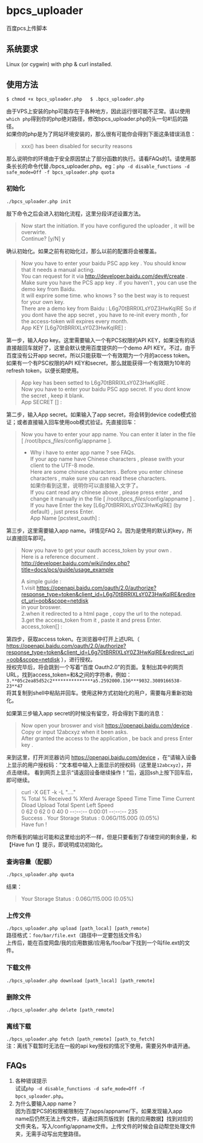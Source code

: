 bpcs_uploader
=============

百度pcs上传脚本

## 系统要求

Linux (or cygwin) with php & curl installed.

## 使用方法

`$ chmod +x bpcs_uploader.php  
 $ .bpcs_uploader.php`  

由于VPS上安装的php可能存在于各种地方，因此运行很可能不正常。请以使用`which php`得到你的php绝对路径，修改bpcs_uploader.php的头一句#!后的路径。  
如果你的php是为了网站环境安装的，那么很有可能你会得到下面这条错误消息：  

> xxx() has been disabled for security reasons  

那么说明你的环境由于安全原因禁止了部分函数的执行。请看FAQs的1。请使用那条长长的命令代替./bpcs_uploader.php。eg：`php -d disable_functions -d safe_mode=Off -f bpcs_uploader.php quota`  

### 初始化
`./bpcs_uploader.php init`  

敲下命令之后会进入初始化流程，这里分段详述设置方法。

> Now start the initiation. If you have configured the uploader , it will be overwirte.   
> Continue? [y/N] y

确认初始化。如果之前有初始化过，那么以前的配置将会被覆盖。 
 
> Now you have to enter your baidu PSC app key . You should know that it needs a manual acting.  
> You can request for it via http://developer.baidu.com/dev#/create .  
> Make sure you have the PCS app key . if you haven\'t , you can use the demo key from Baidu.  
> It will exprire some time. who knows ? so the best way is to request for your own key.  
> There are a demo key from Baidu : L6g70tBRRIXLsY0Z3HwKqlRE
> So if you dont have the app secret , you have to re-init every month , for the access-token will expires every month.  
> App KEY [L6g70tBRRIXLsY0Z3HwKqlRE] :  

第一步，输入App key。这里需要输入一个有PCS权限的API KEY，如果没有的话直接敲回车就好了，这里会默认使用百度提供的一个demo API KEY。不过，由于百度没有公开app secret，所以只能获取一个有效期为一个月的access token。如果有一个有PSC权限的API KEY和secret，那么就能获得一个有效期为10年的refresh token，以便长期使用。

> App key has been setted to L6g70tBRRIXLsY0Z3HwKqlRE .  
> Now you have to enter your baidu PSC app secret. If you dont know the secret , keep it blank.  
> App SECRET [] :  

第二步，输入App secret。如果输入了app secret，将会转到device code模式验证；或者直接输入回车使用oob模式验证。先直接回车：

> Now you have to enter your app name. You can enter it later in the file [ /root/_bpcs_files_/config/appname ].  
> * Why i have to enter app name ? see FAQs.  
> If your app name have Chinese characters , please swith your client to the UTF-8 mode.  
> Here are some chinese characters . Before you enter chinese characters , make sure you can read these characters.  
> 如果你看到这里，说明你可以直接输入文字了。  
> If you cant read any chinese above , please press enter , and change it manually in the file [ /root/_bpcs_files_/config/appname ] .  
> If you have Enter the key [L6g70tBRRIXLsY0Z3HwKqlRE] (by default) , just press Enter.  
> App Name [pcstest_oauth] :   

第三步，这里需要输入app name。详情见FAQ 2。因为是使用的默认的key，所以直接回车即可。

> Now you have to get your oauth access_token by your own .  
> Here is a reference document .  
> http://developer.baidu.com/wiki/index.php?title=docs/pcs/guide/usage_example  
>   
> A simple guide :   
> 1.visit https://openapi.baidu.com/oauth/2.0/authorize?response_type=token&client_id=L6g70tBRRIXLsY0Z3HwKqlRE&redirect_uri=oob&scope=netdisk  
> in your broswer.  
> 2.when it redirected to a html page , copy the url to the notepad.  
> 3.get the access_token from it , paste it and press Enter.  
> access_token[] :   

第四步，获取access token。在浏览器中打开上述URL（ https://openapi.baidu.com/oauth/2.0/authorize?response_type=token&client_id=L6g70tBRRIXLsY0Z3HwKqlRE&redirect_uri=oob&scope=netdisk ），进行授权。  
授权完毕后，将会跳到一个写着“百度 Oauth2.0”的页面。复制出其中的网页URL，找到access_token=和&之间的字符串，例如：
`3.**05c2ea85d52c2***************a5.2592000.136***9032.3089166538-23**47`  
将其复制到shell中粘贴并回车。使用这种方式初始化的用户，需要每月重新初始化。  

如果第三步输入app secret的时候没有留空，将会得到下面的消息：

> Now open your broswer and visit https://openapi.baidu.com/device .   
> Copy or input 12abcxyz when it been asks.  
> After granted the access to the application , be back and press Enter key .  

来到这里，打开浏览器访问 https://openapi.baidu.com/device ，在“请输入设备上显示的用户授权码：”文本框中输入上面显示的授权码（这里是`12abcxyz`），并点击继续。
看到网页上显示“请返回设备继续操作！”后，返回ssh上按下回车后，即可继续。  

> curl -X GET -k -L "...."  
>   % Total    % Received % Xferd  Average Speed   Time    Time     Time  Current  
>                                  Dload  Upload   Total   Spent    Left  Speed  
>   0    62    0    62    0     0     40      0 --:--:--  0:00:01 --:--:--   235  
> Success . Your Storage Status : 0.06G/115.00G (0.05%)  
> Have fun !  

你所看到的输出可能和这里给出的不一样，但是只要看到了存储空间的剩余量，和【Have fun !】提示，即说明成功初始化。

### 查询容量（配额）
`./bpcs_uploader.php quota`  

结果：  
> Your Storage Status : 0.06G/115.00G (0.05%)

### 上传文件
`./bpcs_uploader.php upload [path_local] [path_remote]`  
路径格式：`foo/bar/file.ext`（路径中一定要包括文件名）  
上传后，能在百度网盘/我的应用数据/应用名/foo/bar下找到一个叫file.ext的文件。

### 下载文件
`./bpcs_uploader.php download [path_local] [path_remote]` 

### 删除文件
`./bpcs_uploader.php delete [path_remote]` 

### 离线下载
`./bpcs_uploader.php fetch [path_remote] [path_to_fetch]`  
注：离线下载暂时无法在一般的api key授权的情况下使用，需要另外申请开通。

## FAQs
1. 各种错误提示  
试试`php -d disable_functions -d safe_mode=Off -f bpcs_uploader.php`。  
2. 为什么要输入app name？  
因为百度PCS的权限被限制在了/apps/appname/下。如果发现输入app name后仍然无法上传文件，请通过网页版找到【我的应用数据】找到对应的文件夹名，写入/config/appname文件。上传文件的时候会自动帮您处理文件夹，无需手动写出完整路径。